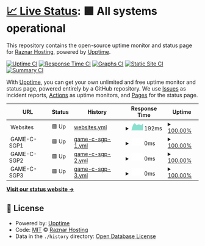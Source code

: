 # [📈 Live Status](https://uptime.raznar.id): <!--live status--> **🟩 All systems operational**

This repository contains the open-source uptime monitor and status page for [Raznar Hosting](https://raznar.id/), powered by [Upptime](https://github.com/upptime/upptime).

[![Uptime CI](https://github.com/Raznar-Hosting/uptime-monitor/workflows/Uptime%20CI/badge.svg)](https://github.com/Raznar-Hosting/uptime-monitor/actions?query=workflow%3A%22Uptime+CI%22)
[![Response Time CI](https://github.com/Raznar-Hosting/uptime-monitor/workflows/Response%20Time%20CI/badge.svg)](https://github.com/Raznar-Hosting/uptime-monitor/actions?query=workflow%3A%22Response+Time+CI%22)
[![Graphs CI](https://github.com/Raznar-Hosting/uptime-monitor/workflows/Graphs%20CI/badge.svg)](https://github.com/Raznar-Hosting/uptime-monitor/actions?query=workflow%3A%22Graphs+CI%22)
[![Static Site CI](https://github.com/Raznar-Hosting/uptime-monitor/workflows/Static%20Site%20CI/badge.svg)](https://github.com/Raznar-Hosting/uptime-monitor/actions?query=workflow%3A%22Static+Site+CI%22)
[![Summary CI](https://github.com/Raznar-Hosting/uptime-monitor/workflows/Summary%20CI/badge.svg)](https://github.com/Raznar-Hosting/uptime-monitor/actions?query=workflow%3A%22Summary+CI%22)

With [Upptime](https://upptime.js.org), you can get your own unlimited and free uptime monitor and status page, powered entirely by a GitHub repository. We use [Issues](https://github.com/Raznar-Hosting/uptime-monitor/issues) as incident reports, [Actions](https://github.com/Raznar-Hosting/uptime-monitor/actions) as uptime monitors, and [Pages](https://uptime.raznar.id) for the status page.

<!--start: status pages-->
<!-- This summary is generated by Upptime (https://github.com/upptime/upptime) -->
<!-- Do not edit this manually, your changes will be overwritten -->
<!-- prettier-ignore -->
| URL | Status | History | Response Time | Uptime |
| --- | ------ | ------- | ------------- | ------ |
| <img alt="" src="https://favicons.githubusercontent.com/null" height="13"> Websites | 🟩 Up | [websites.yml](https://github.com/Raznar-Hosting/uptime-monitor/commits/HEAD/history/websites.yml) | <details><summary><img alt="Response time graph" src="./graphs/websites/response-time-week.png" height="20"> 192ms</summary><br><a href="https://uptime.raznar.id/history/websites"><img alt="Response time 204" src="https://img.shields.io/endpoint?url=https%3A%2F%2Fraw.githubusercontent.com%2FRaznar-Hosting%2Fuptime-monitor%2FHEAD%2Fapi%2Fwebsites%2Fresponse-time.json"></a><br><a href="https://uptime.raznar.id/history/websites"><img alt="24-hour response time 217" src="https://img.shields.io/endpoint?url=https%3A%2F%2Fraw.githubusercontent.com%2FRaznar-Hosting%2Fuptime-monitor%2FHEAD%2Fapi%2Fwebsites%2Fresponse-time-day.json"></a><br><a href="https://uptime.raznar.id/history/websites"><img alt="7-day response time 192" src="https://img.shields.io/endpoint?url=https%3A%2F%2Fraw.githubusercontent.com%2FRaznar-Hosting%2Fuptime-monitor%2FHEAD%2Fapi%2Fwebsites%2Fresponse-time-week.json"></a><br><a href="https://uptime.raznar.id/history/websites"><img alt="30-day response time 197" src="https://img.shields.io/endpoint?url=https%3A%2F%2Fraw.githubusercontent.com%2FRaznar-Hosting%2Fuptime-monitor%2FHEAD%2Fapi%2Fwebsites%2Fresponse-time-month.json"></a><br><a href="https://uptime.raznar.id/history/websites"><img alt="1-year response time 204" src="https://img.shields.io/endpoint?url=https%3A%2F%2Fraw.githubusercontent.com%2FRaznar-Hosting%2Fuptime-monitor%2FHEAD%2Fapi%2Fwebsites%2Fresponse-time-year.json"></a></details> | <details><summary><a href="https://uptime.raznar.id/history/websites">100.00%</a></summary><a href="https://uptime.raznar.id/history/websites"><img alt="All-time uptime 100.00%" src="https://img.shields.io/endpoint?url=https%3A%2F%2Fraw.githubusercontent.com%2FRaznar-Hosting%2Fuptime-monitor%2FHEAD%2Fapi%2Fwebsites%2Fuptime.json"></a><br><a href="https://uptime.raznar.id/history/websites"><img alt="24-hour uptime 100.00%" src="https://img.shields.io/endpoint?url=https%3A%2F%2Fraw.githubusercontent.com%2FRaznar-Hosting%2Fuptime-monitor%2FHEAD%2Fapi%2Fwebsites%2Fuptime-day.json"></a><br><a href="https://uptime.raznar.id/history/websites"><img alt="7-day uptime 100.00%" src="https://img.shields.io/endpoint?url=https%3A%2F%2Fraw.githubusercontent.com%2FRaznar-Hosting%2Fuptime-monitor%2FHEAD%2Fapi%2Fwebsites%2Fuptime-week.json"></a><br><a href="https://uptime.raznar.id/history/websites"><img alt="30-day uptime 100.00%" src="https://img.shields.io/endpoint?url=https%3A%2F%2Fraw.githubusercontent.com%2FRaznar-Hosting%2Fuptime-monitor%2FHEAD%2Fapi%2Fwebsites%2Fuptime-month.json"></a><br><a href="https://uptime.raznar.id/history/websites"><img alt="1-year uptime 100.00%" src="https://img.shields.io/endpoint?url=https%3A%2F%2Fraw.githubusercontent.com%2FRaznar-Hosting%2Fuptime-monitor%2FHEAD%2Fapi%2Fwebsites%2Fuptime-year.json"></a></details>
| <img alt="" src="https://favicons.githubusercontent.com/null" height="13"> GAME-C-SGP1 | 🟩 Up | [game-c-sgp-1.yml](https://github.com/Raznar-Hosting/uptime-monitor/commits/HEAD/history/game-c-sgp-1.yml) | <details><summary><img alt="Response time graph" src="./graphs/game-c-sgp-1/response-time-week.png" height="20"> 0ms</summary><br><a href="https://uptime.raznar.id/history/game-c-sgp-1"><img alt="Response time 215" src="https://img.shields.io/endpoint?url=https%3A%2F%2Fraw.githubusercontent.com%2FRaznar-Hosting%2Fuptime-monitor%2FHEAD%2Fapi%2Fgame-c-sgp-1%2Fresponse-time.json"></a><br><a href="https://uptime.raznar.id/history/game-c-sgp-1"><img alt="24-hour response time 0" src="https://img.shields.io/endpoint?url=https%3A%2F%2Fraw.githubusercontent.com%2FRaznar-Hosting%2Fuptime-monitor%2FHEAD%2Fapi%2Fgame-c-sgp-1%2Fresponse-time-day.json"></a><br><a href="https://uptime.raznar.id/history/game-c-sgp-1"><img alt="7-day response time 0" src="https://img.shields.io/endpoint?url=https%3A%2F%2Fraw.githubusercontent.com%2FRaznar-Hosting%2Fuptime-monitor%2FHEAD%2Fapi%2Fgame-c-sgp-1%2Fresponse-time-week.json"></a><br><a href="https://uptime.raznar.id/history/game-c-sgp-1"><img alt="30-day response time 0" src="https://img.shields.io/endpoint?url=https%3A%2F%2Fraw.githubusercontent.com%2FRaznar-Hosting%2Fuptime-monitor%2FHEAD%2Fapi%2Fgame-c-sgp-1%2Fresponse-time-month.json"></a><br><a href="https://uptime.raznar.id/history/game-c-sgp-1"><img alt="1-year response time 215" src="https://img.shields.io/endpoint?url=https%3A%2F%2Fraw.githubusercontent.com%2FRaznar-Hosting%2Fuptime-monitor%2FHEAD%2Fapi%2Fgame-c-sgp-1%2Fresponse-time-year.json"></a></details> | <details><summary><a href="https://uptime.raznar.id/history/game-c-sgp-1">100.00%</a></summary><a href="https://uptime.raznar.id/history/game-c-sgp-1"><img alt="All-time uptime 99.98%" src="https://img.shields.io/endpoint?url=https%3A%2F%2Fraw.githubusercontent.com%2FRaznar-Hosting%2Fuptime-monitor%2FHEAD%2Fapi%2Fgame-c-sgp-1%2Fuptime.json"></a><br><a href="https://uptime.raznar.id/history/game-c-sgp-1"><img alt="24-hour uptime 100.00%" src="https://img.shields.io/endpoint?url=https%3A%2F%2Fraw.githubusercontent.com%2FRaznar-Hosting%2Fuptime-monitor%2FHEAD%2Fapi%2Fgame-c-sgp-1%2Fuptime-day.json"></a><br><a href="https://uptime.raznar.id/history/game-c-sgp-1"><img alt="7-day uptime 100.00%" src="https://img.shields.io/endpoint?url=https%3A%2F%2Fraw.githubusercontent.com%2FRaznar-Hosting%2Fuptime-monitor%2FHEAD%2Fapi%2Fgame-c-sgp-1%2Fuptime-week.json"></a><br><a href="https://uptime.raznar.id/history/game-c-sgp-1"><img alt="30-day uptime 100.00%" src="https://img.shields.io/endpoint?url=https%3A%2F%2Fraw.githubusercontent.com%2FRaznar-Hosting%2Fuptime-monitor%2FHEAD%2Fapi%2Fgame-c-sgp-1%2Fuptime-month.json"></a><br><a href="https://uptime.raznar.id/history/game-c-sgp-1"><img alt="1-year uptime 99.98%" src="https://img.shields.io/endpoint?url=https%3A%2F%2Fraw.githubusercontent.com%2FRaznar-Hosting%2Fuptime-monitor%2FHEAD%2Fapi%2Fgame-c-sgp-1%2Fuptime-year.json"></a></details>
| <img alt="" src="https://favicons.githubusercontent.com/null" height="13"> GAME-C-SGP2 | 🟩 Up | [game-c-sgp-2.yml](https://github.com/Raznar-Hosting/uptime-monitor/commits/HEAD/history/game-c-sgp-2.yml) | <details><summary><img alt="Response time graph" src="./graphs/game-c-sgp-2/response-time-week.png" height="20"> 0ms</summary><br><a href="https://uptime.raznar.id/history/game-c-sgp-2"><img alt="Response time 217" src="https://img.shields.io/endpoint?url=https%3A%2F%2Fraw.githubusercontent.com%2FRaznar-Hosting%2Fuptime-monitor%2FHEAD%2Fapi%2Fgame-c-sgp-2%2Fresponse-time.json"></a><br><a href="https://uptime.raznar.id/history/game-c-sgp-2"><img alt="24-hour response time 0" src="https://img.shields.io/endpoint?url=https%3A%2F%2Fraw.githubusercontent.com%2FRaznar-Hosting%2Fuptime-monitor%2FHEAD%2Fapi%2Fgame-c-sgp-2%2Fresponse-time-day.json"></a><br><a href="https://uptime.raznar.id/history/game-c-sgp-2"><img alt="7-day response time 0" src="https://img.shields.io/endpoint?url=https%3A%2F%2Fraw.githubusercontent.com%2FRaznar-Hosting%2Fuptime-monitor%2FHEAD%2Fapi%2Fgame-c-sgp-2%2Fresponse-time-week.json"></a><br><a href="https://uptime.raznar.id/history/game-c-sgp-2"><img alt="30-day response time 0" src="https://img.shields.io/endpoint?url=https%3A%2F%2Fraw.githubusercontent.com%2FRaznar-Hosting%2Fuptime-monitor%2FHEAD%2Fapi%2Fgame-c-sgp-2%2Fresponse-time-month.json"></a><br><a href="https://uptime.raznar.id/history/game-c-sgp-2"><img alt="1-year response time 217" src="https://img.shields.io/endpoint?url=https%3A%2F%2Fraw.githubusercontent.com%2FRaznar-Hosting%2Fuptime-monitor%2FHEAD%2Fapi%2Fgame-c-sgp-2%2Fresponse-time-year.json"></a></details> | <details><summary><a href="https://uptime.raznar.id/history/game-c-sgp-2">100.00%</a></summary><a href="https://uptime.raznar.id/history/game-c-sgp-2"><img alt="All-time uptime 99.98%" src="https://img.shields.io/endpoint?url=https%3A%2F%2Fraw.githubusercontent.com%2FRaznar-Hosting%2Fuptime-monitor%2FHEAD%2Fapi%2Fgame-c-sgp-2%2Fuptime.json"></a><br><a href="https://uptime.raznar.id/history/game-c-sgp-2"><img alt="24-hour uptime 100.00%" src="https://img.shields.io/endpoint?url=https%3A%2F%2Fraw.githubusercontent.com%2FRaznar-Hosting%2Fuptime-monitor%2FHEAD%2Fapi%2Fgame-c-sgp-2%2Fuptime-day.json"></a><br><a href="https://uptime.raznar.id/history/game-c-sgp-2"><img alt="7-day uptime 100.00%" src="https://img.shields.io/endpoint?url=https%3A%2F%2Fraw.githubusercontent.com%2FRaznar-Hosting%2Fuptime-monitor%2FHEAD%2Fapi%2Fgame-c-sgp-2%2Fuptime-week.json"></a><br><a href="https://uptime.raznar.id/history/game-c-sgp-2"><img alt="30-day uptime 100.00%" src="https://img.shields.io/endpoint?url=https%3A%2F%2Fraw.githubusercontent.com%2FRaznar-Hosting%2Fuptime-monitor%2FHEAD%2Fapi%2Fgame-c-sgp-2%2Fuptime-month.json"></a><br><a href="https://uptime.raznar.id/history/game-c-sgp-2"><img alt="1-year uptime 99.98%" src="https://img.shields.io/endpoint?url=https%3A%2F%2Fraw.githubusercontent.com%2FRaznar-Hosting%2Fuptime-monitor%2FHEAD%2Fapi%2Fgame-c-sgp-2%2Fuptime-year.json"></a></details>
| <img alt="" src="https://favicons.githubusercontent.com/null" height="13"> GAME-C-SGP3 | 🟩 Up | [game-c-sgp-3.yml](https://github.com/Raznar-Hosting/uptime-monitor/commits/HEAD/history/game-c-sgp-3.yml) | <details><summary><img alt="Response time graph" src="./graphs/game-c-sgp-3/response-time-week.png" height="20"> 0ms</summary><br><a href="https://uptime.raznar.id/history/game-c-sgp-3"><img alt="Response time 208" src="https://img.shields.io/endpoint?url=https%3A%2F%2Fraw.githubusercontent.com%2FRaznar-Hosting%2Fuptime-monitor%2FHEAD%2Fapi%2Fgame-c-sgp-3%2Fresponse-time.json"></a><br><a href="https://uptime.raznar.id/history/game-c-sgp-3"><img alt="24-hour response time 0" src="https://img.shields.io/endpoint?url=https%3A%2F%2Fraw.githubusercontent.com%2FRaznar-Hosting%2Fuptime-monitor%2FHEAD%2Fapi%2Fgame-c-sgp-3%2Fresponse-time-day.json"></a><br><a href="https://uptime.raznar.id/history/game-c-sgp-3"><img alt="7-day response time 0" src="https://img.shields.io/endpoint?url=https%3A%2F%2Fraw.githubusercontent.com%2FRaznar-Hosting%2Fuptime-monitor%2FHEAD%2Fapi%2Fgame-c-sgp-3%2Fresponse-time-week.json"></a><br><a href="https://uptime.raznar.id/history/game-c-sgp-3"><img alt="30-day response time 0" src="https://img.shields.io/endpoint?url=https%3A%2F%2Fraw.githubusercontent.com%2FRaznar-Hosting%2Fuptime-monitor%2FHEAD%2Fapi%2Fgame-c-sgp-3%2Fresponse-time-month.json"></a><br><a href="https://uptime.raznar.id/history/game-c-sgp-3"><img alt="1-year response time 208" src="https://img.shields.io/endpoint?url=https%3A%2F%2Fraw.githubusercontent.com%2FRaznar-Hosting%2Fuptime-monitor%2FHEAD%2Fapi%2Fgame-c-sgp-3%2Fresponse-time-year.json"></a></details> | <details><summary><a href="https://uptime.raznar.id/history/game-c-sgp-3">100.00%</a></summary><a href="https://uptime.raznar.id/history/game-c-sgp-3"><img alt="All-time uptime 100.00%" src="https://img.shields.io/endpoint?url=https%3A%2F%2Fraw.githubusercontent.com%2FRaznar-Hosting%2Fuptime-monitor%2FHEAD%2Fapi%2Fgame-c-sgp-3%2Fuptime.json"></a><br><a href="https://uptime.raznar.id/history/game-c-sgp-3"><img alt="24-hour uptime 100.00%" src="https://img.shields.io/endpoint?url=https%3A%2F%2Fraw.githubusercontent.com%2FRaznar-Hosting%2Fuptime-monitor%2FHEAD%2Fapi%2Fgame-c-sgp-3%2Fuptime-day.json"></a><br><a href="https://uptime.raznar.id/history/game-c-sgp-3"><img alt="7-day uptime 100.00%" src="https://img.shields.io/endpoint?url=https%3A%2F%2Fraw.githubusercontent.com%2FRaznar-Hosting%2Fuptime-monitor%2FHEAD%2Fapi%2Fgame-c-sgp-3%2Fuptime-week.json"></a><br><a href="https://uptime.raznar.id/history/game-c-sgp-3"><img alt="30-day uptime 100.00%" src="https://img.shields.io/endpoint?url=https%3A%2F%2Fraw.githubusercontent.com%2FRaznar-Hosting%2Fuptime-monitor%2FHEAD%2Fapi%2Fgame-c-sgp-3%2Fuptime-month.json"></a><br><a href="https://uptime.raznar.id/history/game-c-sgp-3"><img alt="1-year uptime 100.00%" src="https://img.shields.io/endpoint?url=https%3A%2F%2Fraw.githubusercontent.com%2FRaznar-Hosting%2Fuptime-monitor%2FHEAD%2Fapi%2Fgame-c-sgp-3%2Fuptime-year.json"></a></details>

<!--end: status pages-->

[**Visit our status website →**](https://uptime.raznar.id)

## 📄 License

- Powered by: [Upptime](https://github.com/upptime/upptime)
- Code: [MIT](./LICENSE) © [Raznar Hosting](https://raznar.id/)
- Data in the `./history` directory: [Open Database License](https://opendatacommons.org/licenses/odbl/1-0/)
